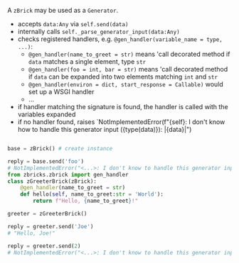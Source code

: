 A `zBrick` may be used as a `Generator`.
- accepts `data:Any` via `self.send(data)`
- internally calls `self._parse_generator_input(data:Any)`
- checks registered handlers, e.g. `@gen_handler(variable_name = type, ...)`:
    - `@gen_handler(name_to_greet = str)` means 'call decorated method if `data` matches a single element, type `str`
    - `@gen_handler(foo = int, bar = str)` means 'call decorated method if `data` can be expanded into two elements matching `int` and `str`
    - `@gen_handler(environ = dict, start_response = Callable)` would set up a WSGI handler
    - ...
- if handler matching the signature is found, the handler is called with the variables expanded
- if no handler found, raises `NotImplementedError(f"{self}: I don't know how to handle this generator input ({type(data)}): |{data}|")

```python

base = zBrick() # create instance

reply = base.send('foo')
# NotImplementedError("<...>: I don't know to handle this generator input (str): |foo|)
from zbricks.zbrick import gen_handler
class zGreeterBrick(zBrick):
    @gen_handler(name_to_greet = str)
    def hello(self, name_to_greet:str = 'World'):
        return f"Hello, {name_to_greet}!"

greeter = zGreeterBrick()

reply = greeter.send('Joe')
# "Hello, Joe!"

reply = greeter.send(2)
# NotImplementedError("<...>: I don't know to handle this generator input (int): |2|)
```